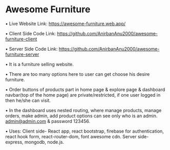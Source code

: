# Awesome Furniture

&#8226; Live Website Link: https://awesome-furniture.web.app/

&#8226; Client Side Code Link: https://github.com/AnirbanAnu2000/awesome-furniture-client

&#8226; Server Side Code Link: https://github.com/AnirbanAnu2000/awesome-furniture-server

&#8226; It is a furniture selling website.

&#8226; There are too many options here to user can get choose his desire furniture.

&#8226; Order buttons of products part in home page & explore page & dashboard navbar(top of the home page) are private/restricted, if one user logged in then he/she can visit.

&#8226; In the dashboard uses nested routing, where manage products, manage orders, make admin, add product options can see only who is an admin. admin@admin.com & password 123456.

&#8226; Uses: Client side- React app, react bootstrap, firebase for authentication, react hook form, react-router-dom, font awesome cdn. Server side- express, mongodb, node.js.


